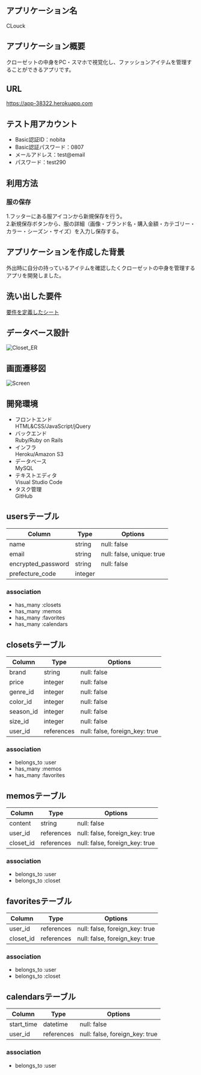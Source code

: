 ## アプリケーション名
CLouck

## アプリケーション概要
クローゼットの中身をPC・スマホで視覚化し、ファッションアイテムを管理することができるアプリです。

## URL
https://app-38322.herokuapp.com

## テスト用アカウント
- Basic認証ID：nobita
- Basic認証パスワード：0807
- メールアドレス：test@email
- パスワード：test290

## 利用方法

### 服の保存
1.フッターにある服アイコンから新規保存を行う。  
2.新規保存ボタンから、服の詳細（画像・ブランド名・購入金額・カテゴリー・カラー・シーズン・サイズ）を入力し保存する。

## アプリケーションを作成した背景
外出時に自分の持っているアイテムを確認したくクローゼットの中身を管理するアプリを開発しました。

## 洗い出した要件
[要件を定義したシート](https://docs.google.com/spreadsheets/d/1qFj1h-h8T4_inN-g-0uMeaXYFrt2IoJgWKWf-TA8VkY/edit#gid=982722306)

<!-- ## 実装した機能についての画像やGIFおよびその説明 -->


<!-- ## 実装予定の機能 -->

## データベース設計
![Closet_ER](https://user-images.githubusercontent.com/109210394/187550180-6f345ecd-ad58-421b-822f-f592575d3459.png)

## 画面遷移図
![Screen](https://user-images.githubusercontent.com/109210394/188127430-1dc9e2c2-34ae-4074-a2ae-247a528dfc9c.png)

## 開発環境
- フロントエンド  
  HTML&CSS/JavaScript/jQuery
- バックエンド  
  Ruby/Ruby on Rails
- インフラ  
  Heroku/Amazon S3
- データベース  
  MySQL
- テキストエディタ  
  Visual Studio Code
- タスク管理  
  GitHub

<!-- ## 工夫したポイント -->

## usersテーブル

| Column            | Type    | Options                   |
| ----------------- | ------- | ------------------------- |
|name               | string  | null: false               |
|email              | string  | null: false, unique: true |
|encrypted_password | string  | null: false               |
|prefecture_code    | integer |                           |

### association
- has_many :closets
- has_many :memos
- has_many :favorites
- has_many :calendars


## closetsテーブル

| Column    | Type       | Options                        |
| --------- | ---------- | ------------------------------ |
| brand     | string     | null: false                    |
| price     | integer    | null: false                    |
| genre_id  | integer    | null: false                    |
| color_id  | integer    | null: false                    |
| season_id | integer    | null: false                    |
| size_id   | integer    | null: false                    |
| user_id   | references | null: false, foreign_key: true |

### association
- belongs_to :user
- has_many :memos
- has_many :favorites


## memosテーブル

| Column   | Type       | Options                        |
| -------- | ---------- | ------------------------------ |
|content   | string     | null: false                    |
|user_id   | references | null: false, foreign_key: true |
|closet_id | references | null: false, foreign_key: true |

### association
- belongs_to :user
- belongs_to :closet


## favoritesテーブル

| Column   | Type       | Options                        |
| -------- | ---------- | ------------------------------ |
|user_id   | references | null: false, foreign_key: true |
|closet_id | references | null: false, foreign_key: true |

### association
- belongs_to :user
- belongs_to :closet


## calendarsテーブル

| Column    | Type       | Options                        |
| --------- | ---------- | ------------------------------ |
|start_time | datetime   | null: false                    |
|user_id    | references | null: false, foreign_key: true |

### association
- belongs_to :user